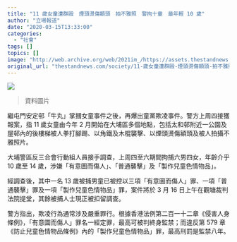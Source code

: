 ```yaml
---
title: "11 歲女童遭群毆　煙頭燙傷額頭　拍不雅照　警拘十童　最年輕 10 歲"
author: "立場報道"
date: "2020-03-15T13:33:00"
categories:
  - "社會"
tags: []
topics: []
image: "http://web.archive.org/web/2021im_/https://assets.thestandnews.com/media/photos/Brightness_Contrast202_tkWfY.png"
original_url: "thestandnews.com/society/11-歲女童遭群毆-煙頭燙傷額頭-拍不雅照-警拘十童-最年輕-10-歲"
---
```

![](http://web.archive.org/web/2021im_/https://assets.thestandnews.com/media/photos/Brightness_Contrast202_tkWfY.png)
> 資料圖片

繼屯門安定邨「牛丸」掌摑女童事件之後，再爆出童黨欺凌事件。警方上周四接獲報案，指 11 歲女童由今年 2 月開始在大埔區多個地點，包括太和邨附近一公園及屋邨內的後樓梯被人拳打腳踢、以角鐵及木棍襲擊、以煙頭燙傷額頭及被人拍攝不雅照片。

大埔警區反三合會行動組人員接手調查，上周四至六期間拘捕六男四女，年齡介乎 10 歲至 14 歲，涉嫌「有意圖而傷人」、「普通襲擊」及「製作兒童色情物品」。

經調查後，其中一名 13 歲被捕男童已被控以三項「有意圖而傷人」罪、一項「普通襲擊」罪及一項「製作兒童色情物品」罪，案件將於 3 月 16 日上午在觀塘裁判法院提堂，其餘被捕人士現正被扣留調查。

警方指出，欺凌行為通常涉及嚴重罪行。根據香港法例第二百一十二章《侵害人身條例》，「有意圖而傷人」罪名一經定罪，最高可被判終身監禁；而違反第 579 章《防止兒童色情物品條例》內的「製作兒童色情物品」罪，最高刑罰是監禁八年。